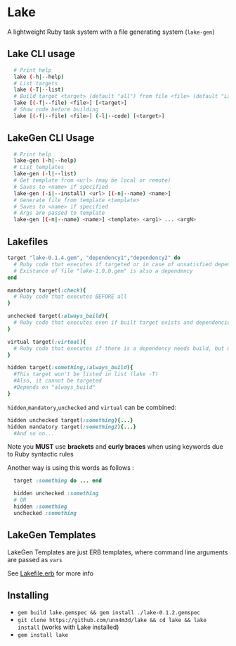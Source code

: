 Lake
==

A lightweight Ruby task system with a file generating system (`lake-gen`)
 
Lake CLI usage
--

```sh
  # Print help
  lake (-h|--help)
  # List targets
  lake (-T|--list)
  # Build target <target> (default "all") from file <file> (default "Lakefile")
  lake [(-f|--file) <file>] [<target>]
  # Show code before building
  lake [(-f|--file) <file>] (-l|--code) [<target>]
```

LakeGen CLI Usage
--

```sh
  # Print help 
  lake-gen (-h|--help)
  # List templates
  lake-gen (-l|--list)
  # Get template from <url> (may be local or remote)
  # Saves to <name> if specified
  lake-gen (-i|--install) <url> [(-n|--name) <name>]
  # Generate file from template <template>
  # Saves to <name> if specified
  # Args are passed to template
  lake-gen [(-n|--name) <name>] <template> <arg1> ... <argN>
```

Lakefiles
--

```ruby
target "lake-0.1.4.gem", "dependency1","dependency2" do
  # Ruby code that executes if targeted or in case of unsatisfied dependencies
  # Existance of file "lake-1.0.0.gem" is also a dependency
end

mandatory target(:check){
  # Ruby code that executes BEFORE all
}

unchecked target(:always_build){
  # Ruby code that executes even if built target exists and dependencies are built
}

virtual target(:virtual){
  # Ruby code that executes if there is a dependency needs build, but makes no sense for target file existance
}

hidden target(:something,:always_build){
  #This target won't be listed in list (lake -T)
  #Also, it cannot be targeted
  #Depends on "always_build"
}
```

`hidden`,`mandatory`,`unchecked` and `virtual` can be combined:
```ruby
hidden unchecked target(:something){...}
hidden mandatory target(:something2){...}
  #And so on...
```

Note you **MUST** use **brackets** and **curly braces** when using keywords due to Ruby syntactic rules

Another way is using this words as follows :
```ruby
  target :something do ... end

  hidden unchecked :something
  # OR
  hidden :something
  unchecked :something
```

LakeGen Templates
--

LakeGen Templates are just ERB templates, where command line arguments are passed as `vars`

See [Lakefile.erb](Lakefile.erb) for more info
 

Installing
--

* `gem build lake.gemspec && gem install ./lake-0.1.2.gemspec`
* `git clone https://github.com/unn4m3d/lake && cd lake && lake install` (works with Lake installed)
* `gem install lake`
